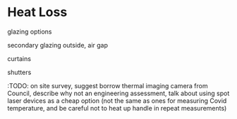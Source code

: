 # Heat Loss

glazing options

secondary glazing outside, air gap

curtains

shutters

:TODO: on site survey, suggest borrow thermal imaging camera from Council, describe why not an engineering assessment, talk about using spot laser devices as a cheap option (not the same as ones for measuring Covid temperature, and be careful not to heat up handle in repeat measurements)